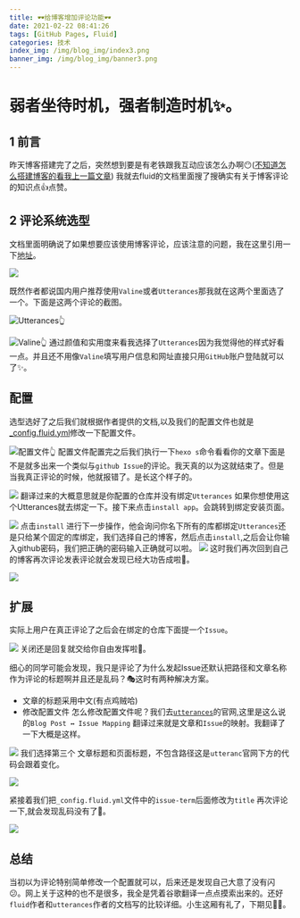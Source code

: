 ```yaml
---
title: 🕶给博客增加评论功能🕶
date: 2021-02-22 08:41:26
tags: [GitHub Pages, Fluid]
categories: 技术
index_img: /img/blog_img/index3.png
banner_img: /img/blog_img/banner3.png
---
```

# 弱者坐待时机，强者制造时机✨。

## 1 前言

  昨天博客搭建完了之后，突然想到要是有老铁跟我互动应该怎么办啊😶([不知道怎么搭建博客的看我上一篇文章](https://drinkwd.github.io/2021/02/20/%E6%89%8B%E6%8A%8A%E6%89%8B%E6%95%99%E4%BD%A0%E6%80%8E%E4%B9%88%E6%90%AD%E5%BB%BA%E4%B8%80%E4%B8%AA%E5%8D%9A%E5%AE%A2/))
我就去fluid的文档里面搜了搜确实有关于博客评论的知识点👍点赞。

## 2 评论系统选型

文档里面明确说了如果想要应该使用博客评论，应该注意的问题，我在这里引用一下[地址](https://hexo.fluid-dev.com/docs/guide/#%E8%AF%84%E8%AE%BA)。

![](https://static01.imgkr.com/temp/22d9b09df5ed44a59155150381d8223a.png)

既然作者都说国内用户推荐使用`Valine`或者`Utterances`那我就在这两个里面选了一个。下面是这两个评论的截图。

![Utterances👆](https://imgkr2.cn-bj.ufileos.com/99177ad3-5d9a-4f67-8e17-de5c88c2be1d.png?UCloudPublicKey=TOKEN_8d8b72be-579a-4e83-bfd0-5f6ce1546f13&Signature=485FdOo%252Bp4ZM2XdNbhWNDgE2Dfs%253D&Expires=1614001800)

![Valine👆](https://static01.imgkr.com/temp/b9dc2a2b8b5244cea23b2a4f50942201.png)
通过颜值和实用度来看我选择了`Utterances`因为我觉得他的样式好看一点。并且还不用像`Valine`填写用户信息和网址直接只用`GitHub`账户登陆就可以了✨。

## 配置
选型选好了之后我们就根据作者提供的文档,以及我们的配置文件也就是[_config.fluid.yml](https://github.com/fluid-dev/hexo-theme-fluid/blob/master/_config.yml)修改一下配置文件。

![配置文件👆](https://imgkr2.cn-bj.ufileos.com/b06cd120-77f7-4a09-a76a-53c5296a70ab.png?UCloudPublicKey=TOKEN_8d8b72be-579a-4e83-bfd0-5f6ce1546f13&Signature=UeUMraPlncjzCOPFx3VtNVTARgI%253D&Expires=1614002184)
配置文件配置完之后我们执行一下`hexo s`命令看看你的文章下面是不是就多出来一个类似与`github Issue`的评论。我天真的以为这就结束了。但是当我真正评论的时候，他就报错了。是长这个样子的。



![](https://imgkr2.cn-bj.ufileos.com/892ca710-da77-48c7-a0b2-437706ed8b0b.png?UCloudPublicKey=TOKEN_8d8b72be-579a-4e83-bfd0-5f6ce1546f13&Signature=KVlYZBiAya9Dc9bAHF9YOUVnSC0%253D&Expires=1614002393)
翻译过来的大概意思就是你配置的仓库并没有绑定`Utterances` 如果你想使用这个Utterances就去绑定一下。接下来点击`install app`。会跳转到绑定安装页面。


![](https://imgkr2.cn-bj.ufileos.com/f81c1f2b-6601-469d-9ea2-cd6fd91d36cf.png?UCloudPublicKey=TOKEN_8d8b72be-579a-4e83-bfd0-5f6ce1546f13&Signature=%252BOxvBViOgDLUzE8COA7yfqyyWP8%253D&Expires=1614002564)
点击`install` 进行下一步操作，他会询问你名下所有的库都绑定`Utterances`还是只给某个固定的库绑定，我们选择自己的博客，然后点击`install`,之后会让你输入github密码，我们把正确的密码输入正确就可以啦。
![](https://imgkr2.cn-bj.ufileos.com/c51321c7-a945-4bcc-a880-1948f05bcfa2.png?UCloudPublicKey=TOKEN_8d8b72be-579a-4e83-bfd0-5f6ce1546f13&Signature=233RhpIZyhRijNe0aXv3eM6RP5A%253D&Expires=1614002657)
这时我们再次回到自己的博客再次评论发表评论就会发现已经大功告成啦🎁。

![](https://imgkr2.cn-bj.ufileos.com/ce8c3a64-a243-41e6-9320-02dabda8d6d6.png?UCloudPublicKey=TOKEN_8d8b72be-579a-4e83-bfd0-5f6ce1546f13&Signature=2%252BLxVEhLx713r5T5vkOrsp3HLbU%253D&Expires=1614002833)

## 扩展
实际上用户在真正评论了之后会在绑定的仓库下面提一个`Issue`。

![](https://imgkr2.cn-bj.ufileos.com/b924f503-56c3-4524-9153-1f7e75d677af.png?UCloudPublicKey=TOKEN_8d8b72be-579a-4e83-bfd0-5f6ce1546f13&Signature=5PIj%252BdZm0MDx0fjqyV4nbGUJ4k0%253D&Expires=1614003036)
关闭还是回复就交给你自由发挥啦🎁。

细心的同学可能会发现，我只是评论了为什么发起Issue还默认把路径和文章名称作为评论的标题啊并且还是乱码？🎭这时有两种解决方案。

- 文章的标题采用中文(有点鸡贼哈)
- 修改配置文件 
怎么修改配置文件呢？我们去[`utterances`](https://utteranc.es)的官网,这里是这么说的`Blog Post ↔️ Issue Mapping` 翻译过来就是文章和`Issue`的映射。我翻译了一下大概是这样。

![](https://imgkr2.cn-bj.ufileos.com/5a5d1d29-8fc0-4483-8580-f5546129c1f3.png?UCloudPublicKey=TOKEN_8d8b72be-579a-4e83-bfd0-5f6ce1546f13&Signature=j%252B4LNXPZmN%252FETN%252Bg9dImesMWrJc%253D&Expires=1614003607)
我们选择第三个 文章标题和页面标题，不包含路径这是`utteranc`官网下方的代码会跟着变化。

![](https://imgkr2.cn-bj.ufileos.com/292a802d-2422-4cce-b7db-d4c5a7c26c79.png?UCloudPublicKey=TOKEN_8d8b72be-579a-4e83-bfd0-5f6ce1546f13&Signature=0Aet0wJkPsEgNKybyDyYrQKg0Rs%253D&Expires=1614003725)

紧接着我们把`_config.fluid.yml`文件中的`issue-term`后面修改为`title` 再次评论一下,就会发现乱码没有了🎉。


![](https://imgkr2.cn-bj.ufileos.com/73f2ca5e-b3f5-489e-83d3-6f02ae61ef33.png?UCloudPublicKey=TOKEN_8d8b72be-579a-4e83-bfd0-5f6ce1546f13&Signature=1khG8qiPp5tNsp9fvlEcQMQygFI%253D&Expires=1614003907)

## 总结

当初以为评论特别简单修改一个配置就可以，后来还是发现自己大意了没有闪😕。网上关于这种的也不是很多，我全是凭着谷歌翻译一点点摸索出来的。还好`fluid`作者和`utterances`作者的文档写的比较详细。小生这厢有礼了，下期见🏃‍♂️。

